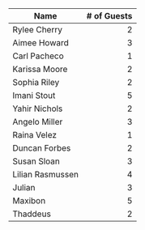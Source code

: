 | Name  | # of Guests |
| --- | ---: |
| Rylee Cherry     | 2 |
| Aimee Howard     | 3 |
| Carl Pacheco     | 1 |
| Karissa Moore    | 2 |
| Sophia Riley     | 2 |
| Imani Stout      | 5 |
| Yahir Nichols    | 2 |
| Angelo Miller    | 3 |
| Raina Velez      | 1 |
| Duncan Forbes    | 2 |
| Susan Sloan      | 3 |
| Lilian Rasmussen | 4 |
| Julian           | 3 |
| Maxibon          | 5 |
| Thaddeus         | 2 |
